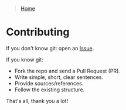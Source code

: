 > [Home](./README.md)

# Contributing

If you don't know git: open an [Issue](https://github.com/bastienmichaux/notes/issues).

If you know git:
- Fork the repo and send a Pull Request (PR).
- Write simple, short, clear sentences.
- Provide sources/references.
- Follow the existing structure.

That's all, thank you a lot!
